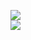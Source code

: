 [![](https://img.shields.io/badge/Made%20With-Github%20Spray-lightgrey.svg?style=for-the-badge&logo=github)](https://github.com/Annihil/github-spray#29882)  
[![](https://i.imgur.com/2DrTn0Z.gif)](https://github.com/Annihil/github-spray)